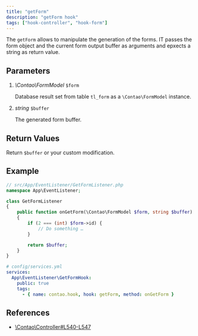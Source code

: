 ```yaml
---
title: "getForm"
description: "getForm hook"
tags: ["hook-controller", "hook-form"]
---
```


The `getForm` allows to manipulate the generation of the forms. IT passes the
form object and the current form output buffer as arguments and epxects a string
as return value.


## Parameters

1. *\Contao\FormModel* `$form`

    Database result set from table `tl_form` as a `\Contao\FormModel` instance.

2. *string* `$buffer`

    The generated form buffer.


## Return Values

Return `$buffer` or your custom modification.


## Example

```php
// src/App/EventListener/GetFormListener.php
namespace App\EventListener;

class GetFormListener
{
    public function onGetForm(\Contao\FormModel $form, string $buffer): string
    {
        if (2 === (int) $form->id) {
            // Do something …
        }

        return $buffer;
    }
}
```

```yml
# config/services.yml
services:
  App\EventListener\GetFormHook:
    public: true
    tags:
      - { name: contao.hook, hook: getForm, method: onGetForm }
```

## References

- [\Contao\Controller#L540-L547](https://github.com/contao/contao/blob/4.7.6/core-bundle/src/Resources/contao/library/Contao/Controller.php#L540-L547)
